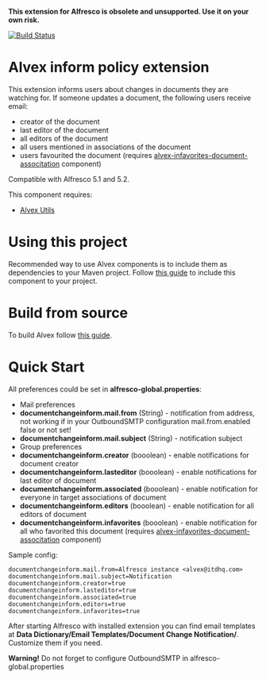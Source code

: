 **This extension for Alfresco is obsolete and unsupported. Use it on your own risk.**

[![Build Status](https://travis-ci.org/ITDSystems/alvex-inform-policy-extension.svg?branch=master)](https://travis-ci.org/ITDSystems/alvex-inform-policy-extension)

Alvex inform policy extension
========================

This extension informs users about changes in documents they are watching for. If someone updates a document, the following users receive email:
* creator of the document
* last editor of the document
* all editors of the document
* all users mentioned in associations of the document
* users favourited the document (requires [alvex-infavorites-document-associtation](https://github.com/ITDSystems/alvex-infavorites-document-association) component)

Compatible with Alfresco 5.1 and 5.2.

This component requires:
* [Alvex Utils](https://github.com/ITDSystems/alvex-utils)

# Using this project

Recommended way to use Alvex components is to include them as dependencies to your Maven project. Follow [this guide](https://github.com/ITDSystems/alvex#recommended-way-include-alvex-to-your-project-via-maven-configuration) to include this component to your project.

# Build from source

To build Alvex follow [this guide](https://github.com/ITDSystems/alvex#build-component-from-source).

# Quick Start

All preferences could be set in **alfresco-global.properties**:

* Mail preferences
 * **documentchangeinform.mail.from** (String) - notification from address, not working if in your OutboundSMTP configuration mail.from.enabled false or not set!
 * **documentchangeinform.mail.subject** (String) - notification subject
* Group preferences
 * **documentchangeinform.creator** (booolean) - enable notifications for document creator
 * **documentchangeinform.lasteditor** (booolean) - enable notifications for last editor of document
 * **documentchangeinform.associated** (booolean) - enable notification for everyone in target associations of document
 * **documentchangeinform.editors** (booolean) - enable notification for all editors of document
 * **documentchangeinform.infavorites** (booolean) - enable notification for all who favorited this document (requires [alvex-infavorites-document-associtation](https://github.com/ITDSystems/alvex-infavorites-document-association) component)

Sample config:

```
documentchangeinform.mail.from=Alfresco instance <alvex@itdhq.com>
documentchangeinform.mail.subject=Notification
documentchangeinform.creator=true
documentchangeinform.lasteditor=true
documentchangeinform.associated=true
documentchangeinform.editors=true
documentchangeinform.infavorites=true
```

After starting Alfresco with installed extension you can find email templates at **Data Dictionary/Email Templates/Document Change Notification/**. Customize them if you need.

**Warning!** Do not forget to configure OutboundSMTP in alfresco-global.properties
